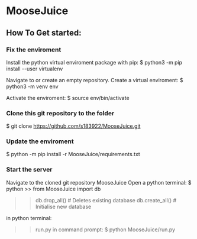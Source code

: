 # MooseJuice
## How To Get started:

### Fix the enviroment
Install the python virtual enviroment package with pip:
$ python3 -m pip install --user virtualenv

Navigate to or create an empty repository.
Create a virtual enviroment:
$ python3 -m venv env

Activate the enviroment:
$ source env/bin/activate


### Clone this git repository to the folder

$ git clone https://github.com/s183922/MooseJuice.git

### Update the enviroment

$ python -m pip install -r MooseJuice/requirements.txt

### Start the server
Navigate to the cloned git repository MooseJuice
Open a python terminal:
$ python
\>> from MooseJuice import db
>> db.drop_all()   # Deletes existing database
>> db.create_all() # Initialise new database

in python terminal:
>> run.py
in command prompt:
$ python MooseJuice/run.py
